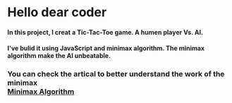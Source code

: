 
# Hello dear coder

#### In this project, I creat a Tic-Tac-Toe game. A humen player Vs. AI.  
#### I've bulid it using JavaScript and minimax algorithm. The minimax algorithm make the AI unbeatable.

### You can check the artical to better understand the work of the minimax <br>  [Minimax Algorithm](https://www.freecodecamp.org/news/how-to-make-your-tic-tac-toe-game-unbeatable-by-using-the-minimax-algorithm-9d690bad4b37/)

